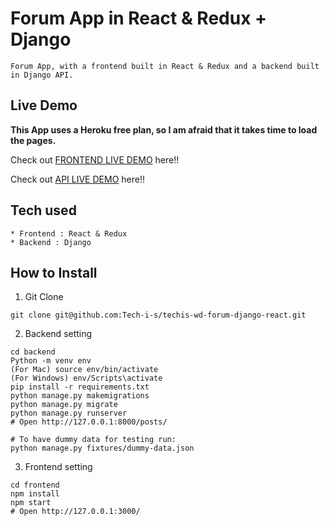 # Forum App in React & Redux + Django

```
Forum App, with a frontend built in React & Redux and a backend built in Django API.
```

## Live Demo

**This App uses a Heroku free plan, so I am afraid that it takes time to load the pages.**

Check out [FRONTEND LIVE DEMO](https://frontend-akshay.herokuapp.com/) here!!

Check out [API LIVE DEMO](https://forum-prod-api.herokuapp.com/) here!!

## Tech used

```
* Frontend : React & Redux
* Backend : Django
```

## How to Install

1. Git Clone

```
git clone git@github.com:Tech-i-s/techis-wd-forum-django-react.git
```

2. Backend setting

```
cd backend
Python -m venv env
(For Mac) source env/bin/activate
(For Windows) env/Scripts\activate
pip install -r requirements.txt
python manage.py makemigrations
python manage.py migrate
python manage.py runserver
# Open http://127.0.0.1:8000/posts/

# To have dummy data for testing run:
python manage.py fixtures/dummy-data.json
```

3. Frontend setting

```
cd frontend
npm install
npm start
# Open http://127.0.0.1:3000/
```
